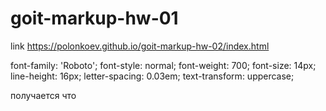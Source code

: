 # goit-markup-hw-01

link https://polonkoev.github.io/goit-markup-hw-02/index.html

font-family: 'Roboto';
font-style: normal;
font-weight: 700;
font-size: 14px;
line-height: 16px;
letter-spacing: 0.03em;
text-transform: uppercase;

получается что
